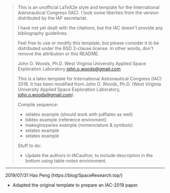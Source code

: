 > This is an unofficial LaTeX2e style and template for the International Astronautical Congress (IAC). I took some liberties from the version distributed by the IAF secretariat.
>
> I have not yet dealt with the citations, but the IAC doesn't provide any
bibliography guidelines.
> 
> Feel free to use or modify this template, but please consider it to be
> distributed under the BSD 2-clause license. In other words, don't remove
> the attribution or this README.
> 
> John O. Woods, Ph.D.
> West Virginia University Applied Space Exploration Laboratory
> john.o.woods@gmail.com
> 
> This is a latex template for International Astronautical Congress (IAC) 2018. It has been modified from John O. Woods, Ph.D. (West Virginia University Applied Space Exploration Laboratory, john.o.woods@gmail.com).
> 
> Compile sequence: 
> 	- xelatex example (should work with pdflatex as well)
> 	- bibtex example (reference enviroment)
> 	- makeglossaries example (nomenclature & symbols)
> 	- xelatex example
> 	- xelatex example
> 
> Stuff to do: 
>   - Update the authors in IACauthor, to include description in the bottom 
>     using table-notes environment. 

-------------

2019/07/31 Hao Peng (https://blog/SpaceResearch.top/)
- Adapted the original template to prepare an IAC-2019 paper.
